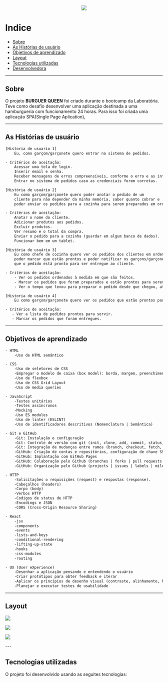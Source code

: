 <h1 align='center'>
    <img src='https://ik.imagekit.io/123sbc/novologo_evt59uOi7j.png'>
</h1>

# Indice

- [Sobre](#-sobre)
- [As Histórias de usuário](#-as-historias-de-usuario)
- [Objetivos de aprendizado](#-objetivos-de-aprendizado)
- [Layout](#-layout)
- [Tecnologias utilizadas](#-tecnologias-utilizadas)
- [Desenvolvedora](#desenvolvedora)
---

## Sobre 

O projeto **BURGUER QUEEN** foi criado durante o bootcamp da Laboratória.
Teve como desafio desenvolver uma aplicação destinada a uma hamburgueria com funcionamento 24 horas. Para isso foi criada uma aplicação SPA(Single Page Aplication),  

---
## As Histórias de usuário

``` Html
[Historia de usuario 1] 
    Eu, como garçom/garçonete quero entrar no sistema de pedidos.

- Critérios de aceitação:
    Acessar uma tela de login.
    Inserir email e senha.
    Receber mensagens de erros compreensíveis, conforme o erro e as informações inseridas.
    Entrar no sistema de pedidos caso as credenciais forem corretas.

[História de usuário 2]
    Eu como garçom/garçonete quero poder anotar o pedido de um 
    cliente para não depender da minha memória, saber quanto cobrar e 
    poder enviar os pedidos para a cozinha para serem preparados em ordem.

- Critérios de aceitação:
    Anotar o nome do cliente.
    Adicionar produtos aos pedidos.
    Excluir produtos.
    Ver resumo e o total da compra.
    Enviar o pedido para a cozinha (guardar em algum banco de dados).
    Funcionar bem em um tablet.

[História de usuário 3] 
    Eu como chefe de cozinha quero ver os pedidos dos clientes em ordem, 
    poder marcar que estão prontos e poder notificar os garçons/garçonetes 
    que o pedido está pronto para ser entregue ao cliente.

- Critérios de aceitação:
    - Ver os pedidos ordenados à medida em que são feitos.
    - Marcar os pedidos que foram preparados e estão prontos para serem servidos.
    - Ver o tempo que levou para preparar o pedido desde que chegou, até ser marcado como concluído.

[Historia de usuário 4] 
    Eu como garçom/garçonete quero ver os pedidos que estão prontos para entregá-los rapidamente aos clientes.

- Critérios de aceitação: 
   - Ver a lista de pedidos prontos para servir.
   - Marcar os pedidos que foram entregues.

```

---
## Objetivos de aprendizado

```html
- HTML
    -Uso de HTML semântico

- CSS
    -Uso de seletores de CSS
    -Empregar o modelo de caixa (box model): borda, margem, preenchimento
    -Uso de flexbox
    -Uso de CSS Grid Layout
    -Uso de media queries

- JavaScript
    -Testes unitários
    -Testes assíncronos
    -Mocking
    -Uso ES modules
    -Uso de linter (ESLINT)
    -Uso de identificadores descritivos (Nomenclatura | Semântica)

- Git e GitHub
    -Git: Instalação e configuração
    -Git: Controle de versão com git (init, clone, add, commit, status, push, pull, remote)
    -Git: Integração de mudanças entre ramos (branch, checkout, fetch, merge, reset, rebase, tag)
    -GitHub: Criação de contas e repositórios, configuração de chave SSH
    -GitHub: Implantação com GitHub Pages
    -GitHub: Colaboração pelo Github (branches | forks | pull requests | code review | tags)
    -GitHub: Organização pelo Github (projects | issues | labels | milestones | releases)

- HTTP
    -Solicitações o requisições (request) e respostas (response).
    -Cabeçalhos (headers)
    -Corpo (body)
    -Verbos HTTP
    -Codigos de status de HTTP
    -Encodings e JSON
    -CORS (Cross-Origin Resource Sharing)

- React
    -jsx
    -components
    -events
    -lists-and-keys
    -conditional-rendering
    -lifting-up-state
    -hooks
    -css-modules
    -routing

- UX (User eXperience)
    -Desenhar a aplicação pensando e entendendo o usuário
    -Criar protótipos para obter feedback e iterar
    -Aplicar os princípios de desenho visual (contraste, alinhamento, hierarquia)
    -Planejar e executar testes de usabilidade

```
---
## Layout
<article>
   <p> 
    <img src='https://ik.imagekit.io/123sbc/Untitled_design_2__5yuFpd92X0.jpg'>
   </p>
   <p>
    <img src='https://ik.imagekit.io/123sbc/Untitled_design_4__UTEi2KToG.jpg'>
   </p>
   <p>
    <img src='https://ik.imagekit.io/123sbc/Untitled_design_3__-7cQA40eY.jpg'>
   </p>

</article>
---

## Tecnologias utilizadas

O projeto foi desenvolvido usando as seguites tecnologias: 


